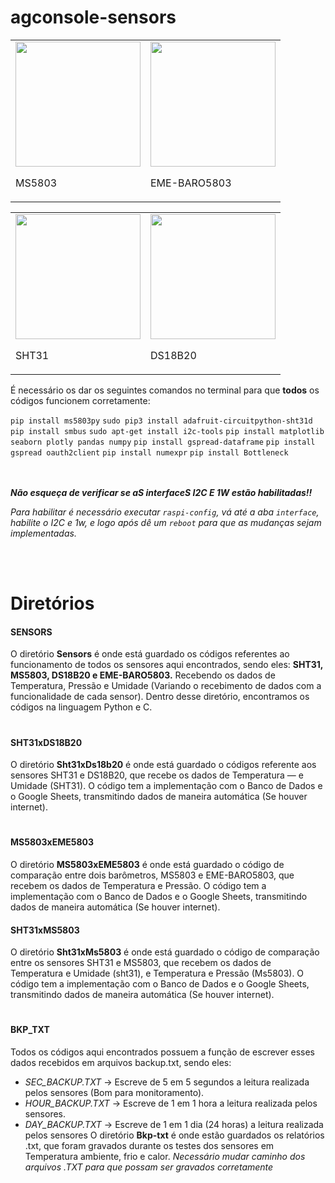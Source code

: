 # agconsole-sensors
<table>
 <tr>
  <td>   
    <img src="https://encrypted-tbn0.gstatic.com/images?q=tbn:ANd9GcTEAnJ29exhYAwGashW_eJUodFbDI3EbSVMww&s" width=200px height=200px display=inline-block>
    <br>
    <p>MS5803</p>
  </td>
  <td>
   <img src="https://camo.githubusercontent.com/f8d3d0ae49ce490eb587555cd9b9a571f3e5d6930458a233c5a360238d71d0df/68747470733a2f2f7777772e6167736f6c76652e636f6d2e62722f696d6770726f6475746f732f696d6167656e732f313134315f312e6a7067"  width=200px height=200px display=inline-block>
   <br>
   <p>EME-BARO5803</p>
  </td>
 </tr>
</table>

<table>
 <tr>
  <td>
   <img src="https://www.plexishop.it/media/catalog/product/cache/3/image/650x/040ec09b1e35df139433887a97daa66f/m/o/modulo_gy-sht30-d_sensore_digitale_di_temperatura_e_umidit_2.jpg" width=200px height=200px display= inline-block>
   <br>
   <p>SHT31</p>
  </td>
  <td>
   <img src="https://www.huinfinito.com.br/1490-large_default/sensor-de-temperatura-ds18b20-prova-d-agua.jpg" width=200px height=200px display= inline-block>
   <br>
   <p>DS18B20</p>
  </td>
 </tr>
</table>

<p>É necessário os dar os seguintes comandos no terminal para que <b>todos</b> os códigos funcionem corretamente:  </p>
<code>pip install ms5803py</code>
<code>sudo pip3 install adafruit-circuitpython-sht31d</code>
<code>pip install smbus</code>
<code>sudo apt-get install i2c-tools</code>
<code>pip install matplotlib seaborn plotly pandas numpy</code>
<code>pip install gspread-dataframe</code>
<code>pip install gspread oauth2client</code>
<code>pip install numexpr</code>
<code>pip install Bottleneck</code>

<br><br>
<b><i>Não esqueça de verificar se aS interfaceS I2C E 1W estão habilitadas!!</i></b>
<br>
<p><i>Para habilitar é necessário executar <code>raspi-config</code>, vá até a aba <code>interface</code>, habilite o I2C e 1w, e logo após dê um <code>reboot</code> para que as mudanças sejam implementadas. </i></p>
<br>
<br>
<h1> Diretórios</h1>

<b><h4>SENSORS</h4></b>
O diretório **Sensors** é onde está guardado os códigos referentes ao funcionamento de todos os sensores aqui encontrados, sendo eles:  <b>SHT31, MS5803, DS18B20 e EME-BARO5803.</b> 
Recebendo os dados de Temperatura, Pressão e Umidade (Variando o recebimento de dados com a funcionalidade de cada sensor). Dentro desse diretório, encontramos os códigos na linguagem Python e C.

<h1></h1>

<b><h4>SHT31xDS18B20</h4></b>
O diretório **Sht31xDs18b20** é onde está guardado o códigos referente aos sensores SHT31 e DS18B20, que recebe os dados de Temperatura — e Umidade (SHT31).
O código tem a implementação com o Banco de Dados e o Google Sheets, transmitindo dados de maneira automática (Se houver internet).

<h1></h1>

<b><h4>MS5803xEME5803</h4></b>
O diretório **MS5803xEME5803** é onde está guardado o código de comparação entre dois barômetros, MS5803 e EME-BARO5803, que recebem os dados de Temperatura e Pressão.
O código tem a implementação com o Banco de Dados e o Google Sheets, transmitindo dados de maneira automática (Se houver internet).

<b><h4>SHT31xMS5803</h4></b>
O diretório **Sht31xMs5803** é onde está guardado o código de comparação entre os sensores SHT31 e MS5803, que recebem os dados de Temperatura e Umidade (sht31), e Temperatura e Pressão (Ms5803).
O código tem a implementação com o Banco de Dados e o Google Sheets, transmitindo dados de maneira automática (Se houver internet).

<h1></h1>

<b><h4>BKP_TXT</h4></b>
Todos os códigos aqui encontrados possuem a função de escrever esses dados recebidos em arquivos backup.txt, sendo eles:
- *SEC_BACKUP.TXT* -> Escreve de 5 em 5 segundos a leitura realizada pelos sensores (Bom para monitoramento).
- *HOUR_BACKUP.TXT* -> Escreve de 1 em 1 hora a leitura realizada pelos sensores.
- *DAY_BACKUP.TXT* -> Escreve de 1 em 1 dia (24 horas) a leitura realizada pelos sensores
O diretório **Bkp-txt** é onde estão guardados os relatórios .txt, que foram gravados durante os testes dos sensores em Temperatura ambiente, frio e calor.
*Necessário mudar caminho dos arquivos .TXT para que possam ser gravados corretamente*

<h1></h1>
